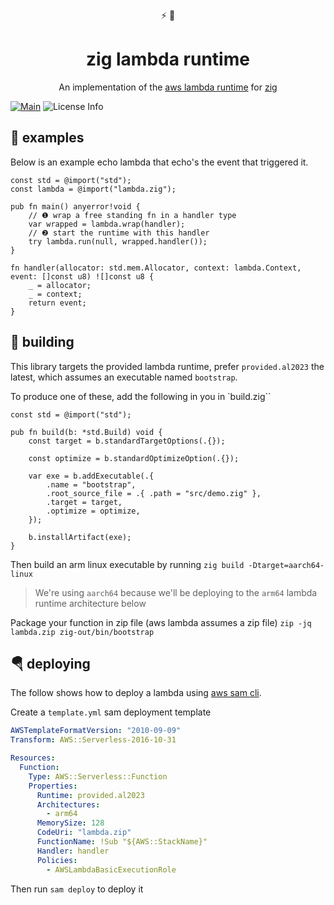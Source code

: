 <div align="center">
  ⚡ 🦎
</div>
<h1 align="center">
  zig lambda runtime
</h1>

<p align="center">
  An implementation of the <a href="https://docs.aws.amazon.com/lambda/latest/dg/runtimes-api.html">aws lambda runtime</a> for <a href="https://ziglang.org/">zig</a>
</p>

[![Main](https://github.com/softprops/zig-lambda-runtime/actions/workflows/main.yml/badge.svg)](https://github.com/softprops/zig-lambda-runtime/actions/workflows/main.yml) ![License Info](https://img.shields.io/github/license/softprops/typeid-java)


## 🍬 examples

Below is an example echo lambda that echo's the event that triggered it.

```zig
const std = @import("std");
const lambda = @import("lambda.zig");

pub fn main() anyerror!void {
    // ❶ wrap a free standing fn in a handler type
    var wrapped = lambda.wrap(handler);
    // ❷ start the runtime with this handler
    try lambda.run(null, wrapped.handler());
}

fn handler(allocator: std.mem.Allocator, context: lambda.Context, event: []const u8) ![]const u8 {
    _ = allocator;
    _ = context;
    return event;
}
```

## 🔧 building

This library targets the provided lambda runtime, prefer `provided.al2023` the latest, which assumes an executable named `bootstrap`.

To produce one of these, add the following in you in `build.zig``

```zig
const std = @import("std");

pub fn build(b: *std.Build) void {
    const target = b.standardTargetOptions(.{});

    const optimize = b.standardOptimizeOption(.{});

    var exe = b.addExecutable(.{
        .name = "bootstrap",
        .root_source_file = .{ .path = "src/demo.zig" },
        .target = target,
        .optimize = optimize,
    });

    b.installArtifact(exe);
}
```

Then build an arm linux executable by running `zig build -Dtarget=aarch64-linux`

> We're using `aarch64` because we'll be deploying to the `arm64` lambda runtime architecture below

Package your function in zip file (aws lambda assumes a zip file) `zip -jq lambda.zip zig-out/bin/bootstrap`

## 🪂 deploying

The follow shows how to deploy a lambda using [aws sam cli](https://docs.aws.amazon.com/serverless-application-model/latest/developerguide/install-sam-cli.html).

Create a `template.yml` sam deployment template

```yaml
AWSTemplateFormatVersion: "2010-09-09"
Transform: AWS::Serverless-2016-10-31

Resources:
  Function:
    Type: AWS::Serverless::Function
    Properties:
      Runtime: provided.al2023
      Architectures:
        - arm64
      MemorySize: 128
      CodeUri: "lambda.zip"
      FunctionName: !Sub "${AWS::StackName}"
      Handler: handler
      Policies:
        - AWSLambdaBasicExecutionRole
```

Then run `sam deploy` to deploy it